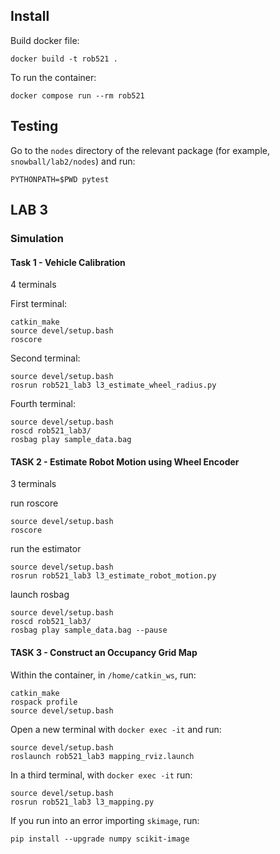 ## Install
Build docker file:
```
docker build -t rob521 .
```

To run the container:
```
docker compose run --rm rob521
```

## Testing
Go to the `nodes` directory of the relevant package (for example, `snowball/lab2/nodes`) and run:
```
PYTHONPATH=$PWD pytest
```

## LAB 3

### Simulation

#### Task 1 - Vehicle Calibration 
4 terminals

First terminal:
```
catkin_make
source devel/setup.bash
roscore
```

Second terminal:
```
source devel/setup.bash
rosrun rob521_lab3 l3_estimate_wheel_radius.py
```

Fourth terminal:
```
source devel/setup.bash
roscd rob521_lab3/  
rosbag play sample_data.bag 
```

#### TASK 2 - Estimate Robot Motion using Wheel Encoder
3 terminals

run roscore
```
source devel/setup.bash
roscore
```

run the estimator
```
source devel/setup.bash
rosrun rob521_lab3 l3_estimate_robot_motion.py
```

launch rosbag
```
source devel/setup.bash
roscd rob521_lab3/  
rosbag play sample_data.bag --pause
```

#### TASK 3 - Construct an Occupancy Grid Map 

Within the container, in `/home/catkin_ws`, run:
```
catkin_make
rospack profile
source devel/setup.bash
```
Open a new terminal with `docker exec -it` and run:
```
source devel/setup.bash
roslaunch rob521_lab3 mapping_rviz.launch
```
In a third terminal,  with `docker exec -it`  run:
```
source devel/setup.bash
rosrun rob521_lab3 l3_mapping.py
```

If you run into an error importing `skimage`, run: 
```
pip install --upgrade numpy scikit-image
```
